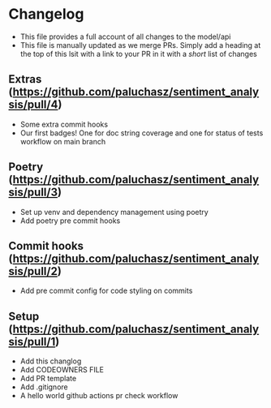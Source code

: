 # Changelog

- This file provides a full account of all changes to the model/api
- This file is manually updated as we merge PRs. Simply add a heading at the top of this lsit with a link to your PR in it with a _short_ list of changes


## Extras (https://github.com/paluchasz/sentiment_analysis/pull/4)

- Some extra commit hooks
- Our first badges! One for doc string coverage and one for status of tests workflow on main branch
## Poetry (https://github.com/paluchasz/sentiment_analysis/pull/3)

- Set up venv and dependency management using poetry
- Add poetry pre commit hooks

## Commit hooks (https://github.com/paluchasz/sentiment_analysis/pull/2)
- Add pre commit config for code styling on commits

## Setup (https://github.com/paluchasz/sentiment_analysis/pull/1)
- Add this changlog
- Add CODEOWNERS FILE
- Add PR template
- Add .gitignore
- A hello world github actions pr check workflow
